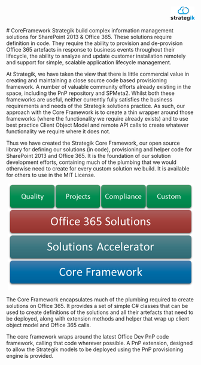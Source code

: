 
<p align="right">
  <img src="https://raw.githubusercontent.com/strategik/CoreFramework/dev/Media/Images/strategik64.png" alt="Strategik Logo"/>
</p>
# CoreFramework
Strategik build complex information management solutions for SharePoint 2013 & Office 365. These solutions require definition in code. They require the ability to provision and de-provision Office 365 artefacts in response to business events throughout their lifecycle, the ability to analyze and update customer installation remotely and support for simple, scalable application lifecycle management.   

At Strategik, we have taken the view that there is little commercial value in creating and maintaining a close source code based provisioning framework. A number of valuable community efforts already existing in the space, including the PnP repository and SPMeta2. Whilst both these frameworks are useful, neither currently fully satisfies the business requirements and needs of the Strategik solutions practice. As such, our approach with the Core Framework is to create a thin wrapper around those frameworks (where the functionality we require already exists) and to use best practice Client Object Model and remote API calls to create whatever functionality we require where it does not.   

Thus we have created the Strategik Core Framework, our open source library for defining our solutions (in code), provisioning and helper code for SharePoint 2013 and Office 365. It is the foundation of our solution development efforts, containing much of the plumbing that we would otherwise need to create for every custom solution we build. It is available for others to use in the MIT License.   

 <p align="center">
     <img src="https://raw.githubusercontent.com/strategik/CoreFramework/dev/Media/Images/StrategikStack.png" alt="Strategik Stak" />
     </p>
   
   
The Core Framework encapsulates much of the plumbing required to create solutions on Office 365. It provides a set of simple C# classes that can be used to create definitions of the solutions and all their artefacts that need to be deployed, along with extension methods and helper that wrap up client object model and Office 365 calls. 
   
   
The core framework wraps around the latest Office Dev PnP code framework, calling that code wherever possible. A PnP extension, designed to allow the Strategik models to be deployed using the PnP provisioning engine is provided.
